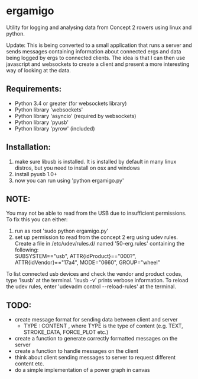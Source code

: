 ergamigo
========

Utility for logging and analysing data from Concept 2 rowers using linux and python.

Update: This is being converted to a small application that runs a server and sends messages containing information about connected ergs and data being logged by ergs to connected clients. The idea is that I can then use javascript and websockets to create a client and present a more interesting way of looking at the data.

Requirements:
-------------
+ Python 3.4 or greater (for websockets library)
+ Python library 'websockets'
+ Python library 'asyncio' (required by websockets)
+ Python library 'pyusb'
+ Python library 'pyrow' (included)

Installation:
-------------
1. make sure libusb is installed. It is installed by default in many linux distros, but you need to install on osx and windows
2. install pyusb 1.0+
3. now you can run using 'python ergamigo.py'

NOTE:
-----
You may not be able to read from the USB due to insufficient permissions. To fix this you can either:

1. run as root 'sudo python ergamigo.py'
2. set up permission to read from the concept 2 erg using udev rules.<br>
Create a file in /etc/udev/rules.d/ named '50-erg.rules' containing the following:<br>
SUBSYSTEM=="usb", ATTR{idProduct}=="000?", ATTR{idVendor}=="17a4", MODE="0660", GROUP="wheel"

To list connected usb devices and check the vendor and product codes, type 'lsusb' at the terminal.
'lsusb -v' prints verbose information.
To reload the udev rules, enter 'udevadm control --reload-rules' at the terminal.

TODO:
-----
+ create message format for sending data between client and server
  - TYPE : CONTENT , where TYPE is the type of content (e.g. TEXT, STROKE_DATA, FORCE_PLOT etc.)
+ create a function to generate correctly formatted messages on the server
+ create a function to handle messages on the client
+ think about client sending messages to server to request different content etc.
+ do a simple implementation of a power graph in canvas